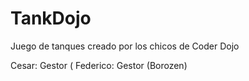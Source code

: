 # TankDojo
Juego de tanques creado por los chicos de Coder Dojo

Cesar: Gestor (
Federico: Gestor (Borozen)
